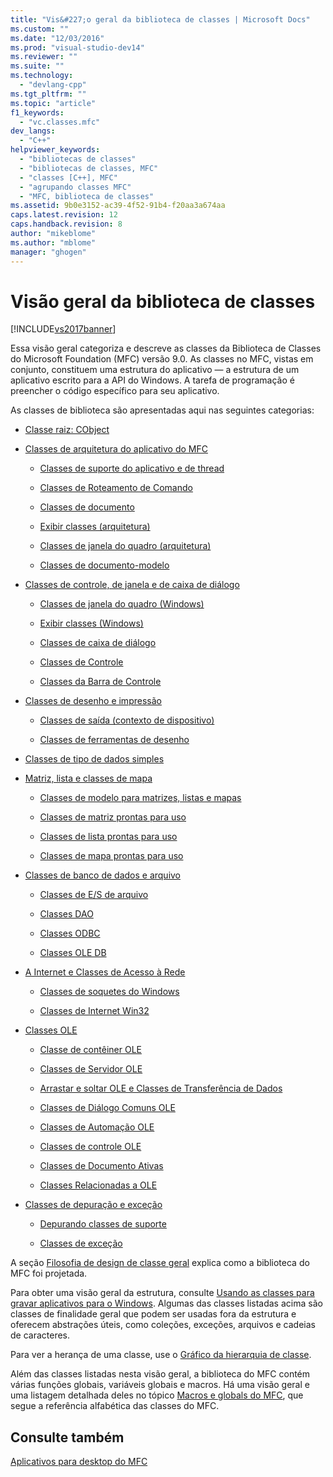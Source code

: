 ```yaml
---
title: "Vis&#227;o geral da biblioteca de classes | Microsoft Docs"
ms.custom: ""
ms.date: "12/03/2016"
ms.prod: "visual-studio-dev14"
ms.reviewer: ""
ms.suite: ""
ms.technology: 
  - "devlang-cpp"
ms.tgt_pltfrm: ""
ms.topic: "article"
f1_keywords: 
  - "vc.classes.mfc"
dev_langs: 
  - "C++"
helpviewer_keywords: 
  - "bibliotecas de classes"
  - "bibliotecas de classes, MFC"
  - "classes [C++], MFC"
  - "agrupando classes MFC"
  - "MFC, biblioteca de classes"
ms.assetid: 9b0e3152-ac39-4f52-91b4-f20aa3a674aa
caps.latest.revision: 12
caps.handback.revision: 8
author: "mikeblome"
ms.author: "mblome"
manager: "ghogen"
---
```

# Vis&#227;o geral da biblioteca de classes
[!INCLUDE[vs2017banner](../assembler/inline/includes/vs2017banner.md)]

Essa visão geral categoriza e descreve as classes da Biblioteca de Classes do Microsoft Foundation \(MFC\) versão 9.0.  As classes no MFC, vistas em conjunto, constituem uma estrutura do aplicativo — a estrutura de um aplicativo escrito para a API do Windows.  A tarefa de programação é preencher o código específico para seu aplicativo.  
  
 As classes de biblioteca são apresentadas aqui nas seguintes categorias:  
  
-   [Classe raiz: CObject](../mfc/root-class-cobject.md)  
  
-   [Classes de arquitetura do aplicativo do MFC](../mfc/mfc-application-architecture-classes.md)  
  
    -   [Classes de suporte do aplicativo e de thread](../Topic/Application%20and%20Thread%20Support%20Classes.md)  
  
    -   [Classes de Roteamento de Comando](../mfc/command-routing-classes.md)  
  
    -   [Classes de documento](../mfc/document-classes.md)  
  
    -   [Exibir classes \(arquitetura\)](../mfc/view-classes-architecture.md)  
  
    -   [Classes de janela do quadro \(arquitetura\)](../mfc/frame-window-classes-architecture.md)  
  
    -   [Classes de documento\-modelo](../Topic/Document-Template%20Classes.md)  
  
-   [Classes de controle, de janela e de caixa de diálogo](../mfc/window-dialog-and-control-classes.md)  
  
    -   [Classes de janela do quadro \(Windows\)](../mfc/frame-window-classes-windows.md)  
  
    -   [Exibir classes \(Windows\)](../mfc/view-classes-windows.md)  
  
    -   [Classes de caixa de diálogo](../mfc/dialog-box-classes.md)  
  
    -   [Classes de Controle](../mfc/control-classes.md)  
  
    -   [Classes da Barra de Controle](../mfc/control-bar-classes.md)  
  
-   [Classes de desenho e impressão](../mfc/drawing-and-printing-classes.md)  
  
    -   [Classes de saída \(contexto de dispositivo\)](../Topic/Output%20\(Device%20Context\)%20Classes.md)  
  
    -   [Classes de ferramentas de desenho](../mfc/drawing-tool-classes.md)  
  
-   [Classes de tipo de dados simples](../mfc/simple-data-type-classes.md)  
  
-   [Matriz, lista e classes de mapa](../mfc/array-list-and-map-classes.md)  
  
    -   [Classes de modelo para matrizes, listas e mapas](../mfc/template-classes-for-arrays-lists-and-maps.md)  
  
    -   [Classes de matriz prontas para uso](../Topic/Ready-to-Use%20Array%20Classes.md)  
  
    -   [Classes de lista prontas para uso](../Topic/Ready-to-Use%20List%20Classes.md)  
  
    -   [Classes de mapa prontas para uso](../mfc/ready-to-use-map-classes.md)  
  
-   [Classes de banco de dados e arquivo](../mfc/file-and-database-classes.md)  
  
    -   [Classes de E\/S de arquivo](../Topic/File%20I-O%20Classes.md)  
  
    -   [Classes DAO](../mfc/dao-classes.md)  
  
    -   [Classes ODBC](../Topic/ODBC%20Classes.md)  
  
    -   [Classes OLE DB](../mfc/ole-db-classes.md)  
  
-   [A Internet e Classes de Acesso à Rede](../mfc/internet-and-networking-classes.md)  
  
    -   [Classes de soquetes do Windows](../mfc/windows-sockets-classes.md)  
  
    -   [Classes de Internet Win32](../mfc/win32-internet-classes.md)  
  
-   [Classes OLE](../mfc/ole-classes.md)  
  
    -   [Classe de contêiner OLE](../mfc/ole-container-classes.md)  
  
    -   [Classes de Servidor OLE](../mfc/ole-server-classes.md)  
  
    -   [Arrastar e soltar OLE e Classes de Transferência de Dados](../mfc/ole-drag-and-drop-and-data-transfer-classes.md)  
  
    -   [Classes de Diálogo Comuns OLE](../mfc/ole-common-dialog-classes.md)  
  
    -   [Classes de Automação OLE](../Topic/OLE%20Automation%20Classes.md)  
  
    -   [Classes de controle OLE](../mfc/ole-control-classes.md)  
  
    -   [Classes de Documento Ativas](../mfc/active-document-classes.md)  
  
    -   [Classes Relacionadas a OLE](../mfc/ole-related-classes.md)  
  
-   [Classes de depuração e exceção](../Topic/Debugging%20and%20Exception%20Classes.md)  
  
    -   [Depurando classes de suporte](../mfc/debugging-support-classes.md)  
  
    -   [Classes de exceção](../mfc/exception-classes.md)  
  
 A seção [Filosofia de design de classe geral](../mfc/general-class-design-philosophy.md) explica como a biblioteca do MFC foi projetada.  
  
 Para obter uma visão geral da estrutura, consulte [Usando as classes para gravar aplicativos para o Windows](../Topic/Using%20the%20Classes%20to%20Write%20Applications%20for%20Windows.md).  Algumas das classes listadas acima são classes de finalidade geral que podem ser usadas fora da estrutura e oferecem abstrações úteis, como coleções, exceções, arquivos e cadeias de caracteres.  
  
 Para ver a herança de uma classe, use o [Gráfico da hierarquia de classe](../mfc/hierarchy-chart.md).  
  
 Além das classes listadas nesta visão geral, a biblioteca do MFC contém várias funções globais, variáveis globais e macros.  Há uma visão geral e uma listagem detalhada deles no tópico [Macros e globals do MFC](../mfc/reference/mfc-macros-and-globals.md), que segue a referência alfabética das classes do MFC.  
  
## Consulte também  
 [Aplicativos para desktop do MFC](../mfc/mfc-desktop-applications.md)